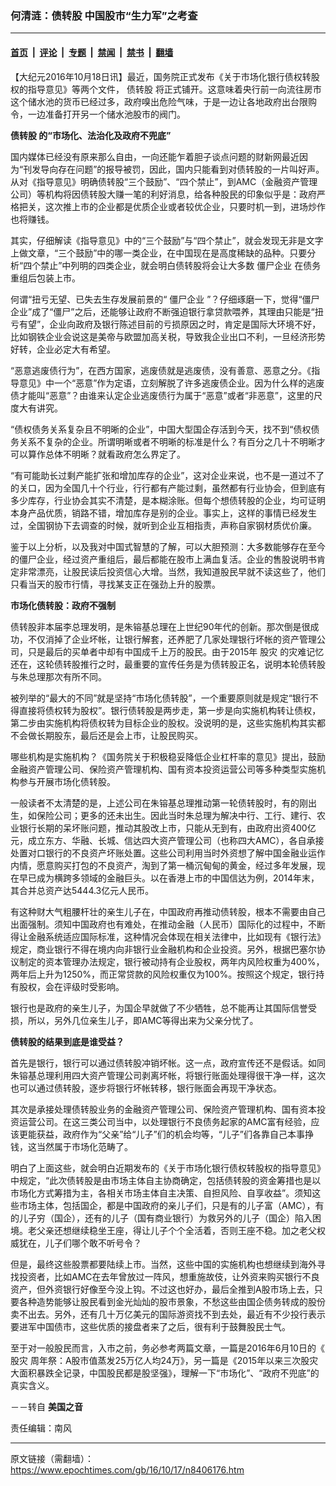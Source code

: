 ### 何清涟：债转股 中国股市“生力军”之考查

---

#### [首页](../../../..?n8406176) &nbsp;|&nbsp; [评论](../../../../../epoch-comment?n8406176) &nbsp;|&nbsp; [专题](../../../../../epoch-special?n8406176) &nbsp;|&nbsp; [禁闻](../../../../../epoch-news?n8406176) &nbsp;|&nbsp; [禁书](../../../../../books?n8406176) &nbsp;|&nbsp; [翻墙](https://github.com/gfw-breaker/nogfw/blob/master/README.md?n8406176)


<div class="post_content" id="artbody" itemprop="articleBody">
 <!-- article content begin -->
 <p>
  【大纪元2016年10月18日讯】最近，国务院正式发布《关于市场化银行债权转股权的指导意见》等两个文件，
  <ok href="https://www.epochtimes.com/gb/tag/%E5%80%BA%E8%BD%AC%E8%82%A1.html">
   债转股
  </ok>
  将正式铺开。这意味着央行前一向流往房市这个储水池的货币已经过多，政府嗅出危险气味，于是一边让各地政府出台限购令，一边准备打开另一个储水池股市的阀门。
 </p>
 <p>
  <strong>
   <ok href="https://www.epochtimes.com/gb/tag/%E5%80%BA%E8%BD%AC%E8%82%A1.html">
    债转股
   </ok>
   的“市场化、法治化及政府不兜底”
  </strong>
 </p>
 <p>
  国内媒体已经没有原来那么自由，一向还能乍着胆子谈点问题的财新网最近因为“刊发导向存在问题”的报导被罚，因此，国内只能看到对债转股的一片叫好声。从对《指导意见》明确债转股“三个鼓励”、“四个禁止”，到AMC（金融资产管理公司）等机构将因债转股大赚一笔的利好消息，给各种股民的印象似乎是：政府严格把关，这次推上市的企业都是优质企业或者较优企业，只要时机一到，进场炒作也将赚钱。
 </p>
 <p>
  其实，仔细解读《指导意见》中的“三个鼓励”与“四个禁止”，就会发现无非是文字上做文章，“三个鼓励”中的哪一类企业，在中国现在是高度稀缺的品种。只要分析“四个禁止”中列明的四类企业，就会明白债转股将会让大多数
  <ok href="https://www.epochtimes.com/gb/tag/%E5%83%B5%E5%B0%B8%E4%BC%81%E4%B8%9A.html">
   僵尸企业
  </ok>
  在债务重组后包装上市。
 </p>
 <p>
  何谓“扭亏无望、已失去生存发展前景的“
  <ok href="https://www.epochtimes.com/gb/tag/%E5%83%B5%E5%B0%B8%E4%BC%81%E4%B8%9A.html">
   僵尸企业
  </ok>
  ”？仔细琢磨一下，觉得“僵尸企业”成了“僵尸”之后，还能够让政府不断强迫银行拿贷款喂养，其理由只能是“扭亏有望”，企业向政府及银行陈述目前的亏损原因之时，肯定是国际大环境不好，比如钢铁企业会说这是美帝与欧盟加高关税，导致我企业出口不利，一旦经济形势好转，企业必定大有希望。
 </p>
 <p>
  “恶意逃废债行为”，在西方国家，逃废债就是逃废债，没有善意、恶意之分。《指导意见》中一个“恶意”作为定语，立刻解脱了许多逃废债企业。因为什么样的逃废债才能叫“恶意”？由谁来认定企业逃废债行为属于“恶意”或者“非恶意”，这里的尺度大有讲究。
 </p>
 <p>
  “债权债务关系复杂且不明晰的企业”，中国大型国企存活到今天，找不到“债权债务关系不复杂的企业。所谓明晰或者不明晰的标准是什么？有百分之几十不明晰才可以算作总体不明晰？就看政府怎么界定了。
 </p>
 <p>
  “有可能助长过剩产能扩张和增加库存的企业”，这对企业来说，也不是一道过不了的关口，因为全国几十个行业，行行都有产能过剩，虽然都有行业协会，但到底有多少库存，行业协会其实不清楚，是本糊涂账。但每个想债转股的企业，均可证明本身产品优质，销路不错，增加库存是别的企业。事实上，这样的事情已经发生过，全国钢协下去调查的时候，就听到企业互相指责，声称自家钢材质优价廉。
 </p>
 <p>
  鉴于以上分析，以及我对中国式智慧的了解，可以大胆预测：大多数能够存在至今的僵尸企业，经过资产重组后，最后都能在股市上满血复活。企业的售股说明书肯定非常漂亮，让股民读后投资信心大增。当然，我知道股民早就不读这些了，他们只看当天的股市行情，寻找某支正在强劲上升的股票。
 </p>
 <p>
  <strong>
   市场化债转股：政府不强制
  </strong>
 </p>
 <p>
  债转股非本届李总理发明，是朱镕基总理在上世纪90年代的创新。那次倒是很成功，不仅消掉了企业坏帐，让银行解套，还养肥了几家处理银行坏帐的资产管理公司，只是最后的买单者中却有中国成千上万的股民。由于2015年
  <ok href="https://www.epochtimes.com/gb/tag/%E8%82%A1%E7%81%BE.html">
   股灾
  </ok>
  的灾难记忆还在，这轮债转股推行之时，最重要的宣传任务是为债转股正名，说明本轮债转股与朱总理那次有所不同。
 </p>
 <p>
  被列举的“最大的不同”就是坚持“市场化债转股”，一个重要原则就是规定“银行不得直接将债权转为股权”。银行债转股是两步走，第一步是向实施机构转让债权，第二步由实施机构将债权转为目标企业的股权。没说明的是，这些实施机构其实都不会做长期股东，最后还是会上市，让股民购买。
 </p>
 <p>
  哪些机构是实施机构？《国务院关于积极稳妥降低企业杠杆率的意见》提出，鼓励金融资产管理公司、保险资产管理机构、国有资本投资运营公司等多种类型实施机构参与开展市场化债转股。
 </p>
 <p>
  一般读者不太清楚的是，上述公司在朱镕基总理推动第一轮债转股时，有的刚出生，如保险公司；更多的还未出生。因此当时朱总理为解决中行、工行、建行、农业银行长期的呆坏账问题，推动其股改上市，只能从无到有，由政府出资400亿元，成立东方、华融、长城、信达四大资产管理公司（也称四大AMC），各自承接处置对口银行的不良资产坏账处置。这些公司利用当时外资想了解中国金融业运作内情，愿意购买打包的不良资产，淘到了第一桶沉甸甸的黄金，经过多年发展，现在早已成为横跨多领域的金融巨头。以在香港上市的中国信达为例，2014年末，其合并总资产达5444.3亿元人民币。
 </p>
 <p>
  有这种财大气粗腰杆壮的亲生儿子在，中国政府再推动债转股，根本不需要由自己出面强制。须知中国政府也有难处，在推动金融（人民币）国际化的过程中，不断得让金融系统适应国际标准，这种情况会体现在相关法律中，比如现有《银行法》规定，商业银行不得在境内向非银行业金融机构和企业投资。另外，根据巴塞尔协议制定的资本管理办法规定，银行被动持有企业股权，两年内风险权重为400%，两年后上升为1250%，而正常贷款的风险权重仅为100%。按照这个规定，银行持有股权，会在评级时受影响。
 </p>
 <p>
  银行也是政府的亲生儿子，为国企早就做了不少牺牲，总不能再让其国际信誉受损，所以，另外几位亲生儿子，即AMC等得出来为父亲分忧了。
 </p>
 <p>
  <strong>
   债转股的结果到底是谁受益？
  </strong>
 </p>
 <p>
  首先是银行，银行可以通过债转股冲销坏帐。这一点，政府宣传还不是假话。如同朱镕基总理利用四大资产管理公司剥离坏帐，将银行账面处理得很干净一样，这次也可以通过债转股，逐步将银行坏帐转移，银行账面会再现干净状态。
 </p>
 <p>
  其次是承接处理债转股业务的金融资产管理公司、保险资产管理机构、国有资本投资运营公司。在这三类公司当中，以处理银行不良债务起家的AMC富有经验，应该更能获益，政府作为“父亲”给“儿子”们的机会均等，“儿子”们各靠自己本事挣钱，这当然属于市场化范畴了。
 </p>
 <p>
  明白了上面这些，就会明白近期发布的《关于市场化银行债权转股权的指导意见》中规定，“此次债转股是由市场主体自主协商确定，包括债转股的资金筹措也是以市场化方式筹措为主，各相关市场主体自主决策、自担风险、自享收益”。须知这些市场主体，包括国企，都是中国政府的亲儿子们，只是有的儿子富（AMC），有的儿子穷（国企），还有的儿子（国有商业银行）为救另外的儿子（国企）陷入困境。老父亲还想继续稳坐王座，得让儿子个个全活着，否则王座不稳。加之老父权威犹在，儿子们哪个敢不听号令？
 </p>
 <p>
  但是，最终这些股票都要陆续上市。当然，这些中国的实施机构也想继续到海外寻找投资者，比如AMC在去年曾放过一阵风，想重施故伎，让外资来购买银行不良资产，但外资银行好像至今没上钩。不过这也好办，最后全推到A股市场上去，只要各种造势能够让股民看到金光灿灿的股市景象，不愁这些由国企债务转成的股份卖不出去。另外，还有几十万亿美元的国际游资找不到去处，最近有不少投行表示要进军中国债市，这些优质的接盘者来了之后，很有利于鼓舞股民士气。
 </p>
 <p>
  至于对一般股民而言，入市之前，务必参考两篇文章，一篇是2016年6月10日的《
  <ok href="https://www.epochtimes.com/gb/tag/%E8%82%A1%E7%81%BE.html">
   股灾
  </ok>
  周年祭：A股市值蒸发25万亿人均24万》，另一篇是《2015年以来三次股灾大面积暴跌全记录，中国股民都是股坚强》，理解一下“市场化”、“政府不兜底”的真实含义。
 </p>
 <p>
  －－转自
  <strong>
   美国之音
  </strong>
 </p>
 <p>
  责任编辑：南风
 </p>
 <!-- article content end -->
 <div id="below_article_ad">
 </div>
</div>


---

原文链接（需翻墙）：https://www.epochtimes.com/gb/16/10/17/n8406176.htm